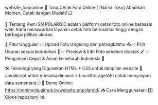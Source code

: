 website_tokoonline
📸 Toko Cetak Foto Online | [Nama Toko]
Abadikan Momen, Cetak dengan Mudah! 🎞️

🌟 Tentang Kami
SN POLAROID adalah platform cetak foto online berbasis web. Kami menawarkan layanan cetak foto berkualitas tinggi dengan berbagai pilihan ukuran.

🎨 Fitur Unggulan
✅ Upload Foto langsung dari perangkatmu 📤
✅ Pilih Ukuran sesuai kebutuhan 🎨
✅ Preview & Edit Foto sebelum dicetak 🖌️
✅ Pengiriman Cepat & Aman ke seluruh Indonesia 🚀

🛠️ Teknologi yang Digunakan
HTML + CSS untuk tampilan website 🎨
JavaScript untuk interaksi dinamis ⚡
LocalStorage/API untuk menyimpan data sementara 🗄️
📌 Demo Online: https://nonimutia.github.io/website_snpolaroid/
📥 Cara Menggunakan:
1️⃣ Clone repository ini:
```bash git clone https://github.com/username/nama-repo.git
